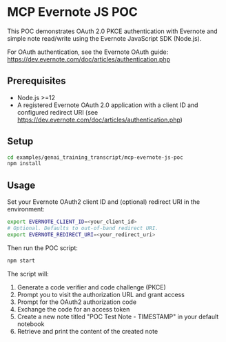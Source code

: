 # MCP Evernote JS POC

This POC demonstrates OAuth 2.0 PKCE authentication with Evernote and simple note read/write using the Evernote JavaScript SDK (Node.js).

For OAuth authentication, see the Evernote OAuth guide:
https://dev.evernote.com/doc/articles/authentication.php

## Prerequisites
- Node.js >=12
- A registered Evernote OAuth 2.0 application with a client ID and configured redirect URI (see https://dev.evernote.com/doc/articles/authentication.php)

## Setup
```bash
cd examples/genai_training_transcript/mcp-evernote-js-poc
npm install
```

## Usage
Set your Evernote OAuth2 client ID and (optional) redirect URI in the environment:
```bash
export EVERNOTE_CLIENT_ID=<your_client_id>
# Optional. Defaults to out-of-band redirect URI.
export EVERNOTE_REDIRECT_URI=<your_redirect_uri>
```

Then run the POC script:
```bash
npm start
```

The script will:
1. Generate a code verifier and code challenge (PKCE)
2. Prompt you to visit the authorization URL and grant access
3. Prompt for the OAuth2 authorization code
4. Exchange the code for an access token
5. Create a new note titled "POC Test Note - TIMESTAMP" in your default notebook
6. Retrieve and print the content of the created note